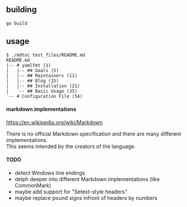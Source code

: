 ## building

```
go build
```

## usage

```
$ ./mdtoc test_files/README.md
README.md
|-- # yamlfmt (1)
|   |-- ## Goals (5)
|   |-- ## Maintainers (11)
|   |-- ## Blog (15)
|   |-- ## Installation (21)
|   `-- ## Basic Usage (35)
`-- # Configuration File (54)
```

#### markdown implementations

https://en.wikipedia.org/wiki/Markdown

There is no official Markdown specification and there are many different \
implementations.\
This seems intended by the creators of the language.

#### TODO

- detect Windows line endings
- delph deeper into different Markdown implementations (like CommonMark)
- maybe add support for "Setext-style headers"
- maybe replace pound signs infront of headers by numbers
